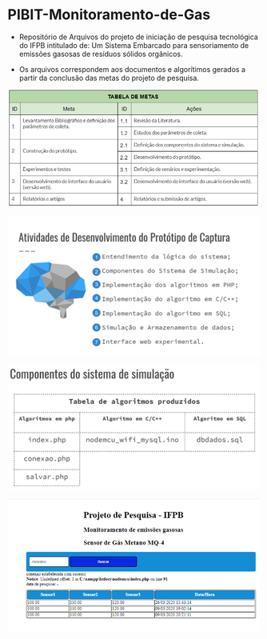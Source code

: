 # PIBIT-Monitoramento-de-Gas
- Repositório de Arquivos do projeto de iniciação de pesquisa tecnológica do IFPB intitulado de: Um Sistema Embarcado para sensoriamento de emissões gasosas de resíduos sólidos orgânicos.

- Os arquivos correspondem aos documentos e algorítimos gerados a partir da conclusão das metas do projeto de pesquisa.

![tabela-de-metas](tabela-metas.png)


![desenvolvimento-prototipo](atividades-prototipo.png)

![algoritmos-produzidos](tabela-algoritmos.png)


![user-interface](interface-web-experimental.png)
